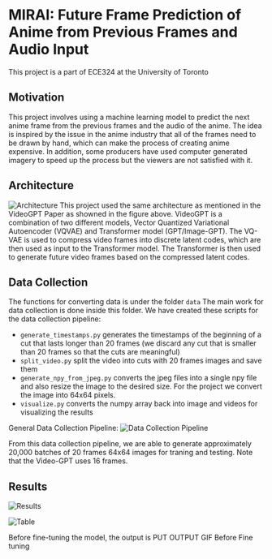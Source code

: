 # MIRAI: Future Frame Prediction of Anime from Previous Frames and Audio Input

This project is a part of ECE324 at the University of Toronto

## Motivation
This project involves using a machine learning model to predict the next anime frame from the previous frames and the audio of the anime. The idea is inspired by the issue in the anime industry that all of the frames need to be drawn by hand, which can make the process of creating anime expensive. In addition, some producers have used computer generated imagery to speed up the process but the viewers are not satisfied with it. 

## Architecture
![Architecture](https://cdn.discordapp.com/attachments/1036873248647942185/1096503000622698657/videoGPT.png)
This project used the same architecture as mentioned in the VideoGPT Paper as showned in the figure above. 
VideoGPT is a combination of two different models, Vector Quantized Variational Autoencoder (VQVAE) and Transformer model (GPT/Image-GPT). The VQ-VAE is used to compress video frames into discrete latent codes, which are then used as input to the Transformer model. The Transformer is then used to generate future video frames based on the compressed latent codes.

## Data Collection
The functions for converting data is under the folder `data`
The main work for data collection is done inside this folder.
We have created these scripts for the data collection pipeline:
* `generate_timestamps.py` generates the timestamps of the beginning of a cut that lasts longer than 20 frames (we discard any cut that is smaller than 20 frames so that the cuts are meaningful)
* `split_video.py` split the video into cuts with 20 frames images and save them
* `generate_npy_from_jpeg.py` converts the jpeg files into a single npy file and also resize the image to the desired size. For the project we convert the image into 64x64 pixels.
*  `visualize.py` converts the numpy array back into image and videos for visualizing the results

General Data Collection Pipeline:
![Data Collection Pipeline](https://cdn.discordapp.com/attachments/1068310042908041297/1096509083785383946/data_processing.png)

From this data collection pipeline, we are able to generate approximately 20,000 batches of 20 frames 64x64 images for traning and testing. Note that the Video-GPT uses 16 frames. 


## Results

![Results](https://cdn.discordapp.com/attachments/1068309893171384330/1097378418594676756/image.png)

![Table](https://cdn.discordapp.com/attachments/1068309893171384330/1097565990767841401/image.png)

Before fine-tuning the model, the output is PUT OUTPUT GIF Before Fine tuning